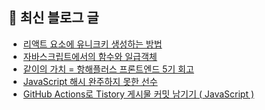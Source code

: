 ## 📢 최신 블로그 글

<!-- POSTS-START -->
- [리액트 요소에 유니크키 생성하는 방법](https://devchaeyoung.tistory.com/entry/%EB%A6%AC%EC%95%A1%ED%8A%B8-%EC%9A%94%EC%86%8C%EC%97%90-%EC%9C%A0%EB%8B%88%ED%81%AC%ED%82%A4-%EC%83%9D%EC%84%B1%ED%95%98%EB%8A%94-%EB%B0%A9%EB%B2%95)
- [자바스크립트에서의 함수와 일급객체](https://devchaeyoung.tistory.com/entry/%ED%95%A8%EC%88%98%EC%99%80-%EC%9D%BC%EA%B8%89%EA%B0%9D%EC%B2%B4-%EC%9D%B4%ED%95%B4%ED%95%98%EA%B8%B0)
- [같이의 가치 = 항해플러스 프론트엔드 5기 회고](https://devchaeyoung.tistory.com/entry/%EA%B0%99%EC%9D%B4%EC%9D%98-%EA%B0%80%EC%B9%98-%ED%95%AD%ED%95%B4%ED%94%8C%EB%9F%AC%EC%8A%A4-%ED%94%84%EB%A1%A0%ED%8A%B8%EC%97%94%EB%93%9C-5%EA%B8%B0-%ED%9A%8C%EA%B3%A0)
- [JavaScript 해시 완주하지 못한 선수](https://devchaeyoung.tistory.com/entry/JavaScript-%ED%95%B4%EC%8B%9C-%EC%99%84%EC%A3%BC%ED%95%98%EC%A7%80-%EB%AA%BB%ED%95%9C-%EC%84%A0%EC%88%98)
- [GitHub Actions로 Tistory 게시물 커밋 남기기 ( JavaScript )](https://devchaeyoung.tistory.com/entry/GitHub-Actions%EB%A1%9C-Tistory-%EA%B2%8C%EC%8B%9C%EB%AC%BC-%EC%BB%A4%EB%B0%8B-%EB%82%A8%EA%B8%B0%EA%B8%B0-JavaScript)
<!-- POSTS-END -->
